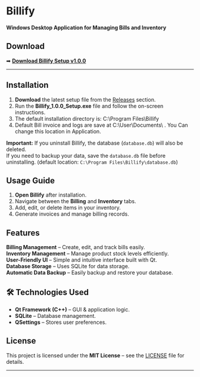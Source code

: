 # **Billify**  
**Windows Desktop Application for Managing Bills and Inventory**  

## **Download**  
➡ **[Download Billify Setup v1.0.0](https://github.com/HashikaChathubhashaka/Billify/releases/download/v1.0.0/Billify_1.0.0_Setup.exe)**  

---

## **Installation**  
1. **Download** the latest setup file from the [Releases](https://github.com/HashikaChathubhashaka/Billify/releases) section.  
2. Run the **Billify_1.0.0_Setup.exe** file and follow the on-screen instructions.  
3. The default installation directory is:  C:\Program Files\Billify
4. Default Bill invoice and logs are save at C:\User\Documents\ . You Can change this location in Application.

 **Important:** If you uninstall Billify, the database (`database.db`) will also be deleted.  
                If you need to backup your data, save the `database.db` file before uninstalling.  (default location: `C:\Program Files\Billify\database.db`)

## **Usage Guide**  
1. **Open Billify** after installation.  
2. Navigate between the **Billing** and **Inventory** tabs.  
3. Add, edit, or delete items in your inventory.  
4. Generate invoices and manage billing records.  

## **Features**  
 **Billing Management** – Create, edit, and track bills easily.  
 **Inventory Management** – Manage product stock levels efficiently.  
 **User-Friendly UI** – Simple and intuitive interface built with Qt.  
 **Database Storage** – Uses SQLite for data storage.  
 **Automatic Data Backup** – Easily backup and restore your database.  

## **🛠 Technologies Used**  
- **Qt Framework (C++)** – GUI & application logic.  
- **SQLite** – Database management.  
- **QSettings** – Stores user preferences.

## License  
This project is licensed under the **MIT License** – see the [LICENSE](LICENSE) file for details.

---
